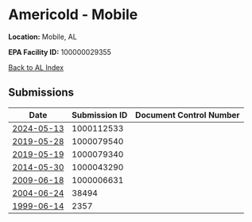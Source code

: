 # Americold - Mobile

**Location:** Mobile, AL

**EPA Facility ID:** 100000029355

[Back to AL Index](../../index.md)

## Submissions

| Date | Submission ID | Document Control Number |
|------|--------------|-------------------------|
| [2024-05-13](submissions/1000112533.md) | 1000112533 |  |
| [2019-05-28](submissions/1000079540.md) | 1000079540 |  |
| [2019-05-19](submissions/1000079340.md) | 1000079340 |  |
| [2014-05-30](submissions/1000043290.md) | 1000043290 |  |
| [2009-06-18](submissions/1000006631.md) | 1000006631 |  |
| [2004-06-24](submissions/38494.md) | 38494 |  |
| [1999-06-14](submissions/2357.md) | 2357 |  |
